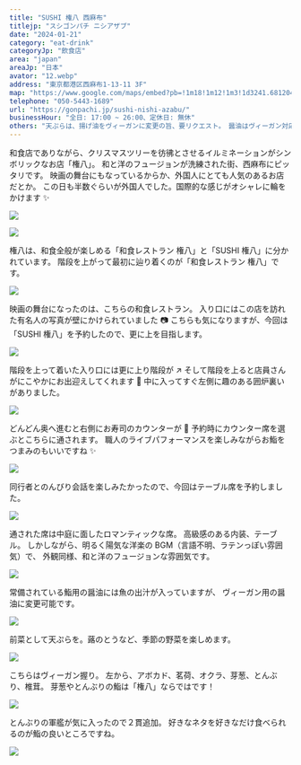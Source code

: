 ```yaml
---
title: "SUSHI 権八 西麻布"
titlejp: "スシゴンパチ ニシアザブ"
date: "2024-01-21"
category: "eat-drink"
categoryJp: "飲食店"
area: "japan"
areaJp: "日本"
avator: "12.webp"
address: "東京都港区西麻布1-13-11 3F"
map: "https://www.google.com/maps/embed?pb=!1m18!1m12!1m3!1d3241.68120498503!2d139.72093251204376!3d35.66022527247968!2m3!1f0!2f0!3f0!3m2!1i1024!2i768!4f13.1!3m3!1m2!1s0x60188b82f85e88e1%3A0xa09e181942e8209e!2zU1VTSEkg5qip5YWrIOilv-m6u-W4g--8j1NVU0hJIEdvbnBhY2hpIE5pc2hpLUF6YWJ1!5e0!3m2!1sja!2sjp!4v1706327051794!5m2!1sja!2sjp"
telephone: "050-5443-1689"
url: "https://gonpachi.jp/sushi-nishi-azabu/"
businessHour: "全日: 17:00 ~ 26:00、定休日: 無休"
others: "天ぷらは、揚げ油をヴィーガンに変更の旨、要リクエスト。　醤油はヴィーガン対応の醤油を要リクエスト"
---
```


和食店でありながら、クリスマスツリーを彷彿とさせるイルミネーションがシンボリックなお店「権八」。
和と洋のフュージョンが洗練された街、西麻布にピッタリです。
映画の舞台にもなっているからか、外国人にとても人気のあるお店だとか。
この日も半数ぐらいが外国人でした。国際的な感じがオシャレに輪をかけます ✨

![](../images/posts/24/1.webp)

![](../images/posts/24/2.webp)

権八は、和食全般が楽しめる「和食レストラン 権八」と「SUSHI 権八」に分かれています。
階段を上がって最初に辿り着くのが「和食レストラン 権八」です。

![](../images/posts/24/3.webp)

映画の舞台になったのは、こちらの和食レストラン。
入り口にはこの店を訪れた有名人の写真が壁にかけられていました 📷
こちらも気になりますが、今回は「SUSHI 権八」を予約したので、更に上を目指します。

![](../images/posts/24/4.webp)

階段を上って着いた入り口には更に上り階段が ↗️
そして階段を上ると店員さんがにこやかにお出迎えしてくれます 🚪
中に入ってすぐ左側に趣のある囲炉裏いがありました。

![](../images/posts/24/9.webp)

どんどん奥へ進むと右側にお寿司のカウンターが 🍣
予約時にカウンター席を選ぶとこちらに通されます。
職人のライブパフォーマンスを楽しみながらお鮨をつまみのもいいですね ✨

![](../images/posts/24/8.webp)

同行者とのんびり会話を楽しみたかったので、今回はテーブル席を予約しました。

![](../images/posts/24/7.webp)

通された席は中庭に面したロマンティックな席。
高級感のある内装、テーブル。
しかしながら、明るく陽気な洋楽の BGM（言語不明、ラテンっぽい雰囲気）で、
外観同様、和と洋のフュージョンな雰囲気です。

![](../images/posts/24/6.webp)

常備されている鮨用の醤油には魚の出汁が入っていますが、
ヴィーガン用の醤油に変更可能です。

![](../images/posts/24/11.webp)

前菜として天ぷらを。蕗のとうなど、季節の野菜を楽しめます。

![](../images/posts/24/13.webp)

こちらはヴィーガン握り。
左から、アボカド、茗荷、オクラ、芽葱、とんぶり、椎茸。
芽葱やとんぶりの鮨は「権八」ならではです！

![](../images/posts/24/12.webp)

とんぶりの軍艦が気に入ったので２貫追加。
好きなネタを好きなだけ食べられるのが鮨の良いところですね。

![](../images/posts/24/14.webp)

